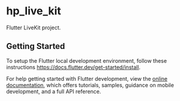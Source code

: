 # hp_live_kit

Flutter LiveKit project.

## Getting Started

To setup the Flutter local development environment, follow these instructions https://docs.flutter.dev/get-started/install.

For help getting started with Flutter development, view the
[online documentation](https://docs.flutter.dev/), which offers tutorials,
samples, guidance on mobile development, and a full API reference.
